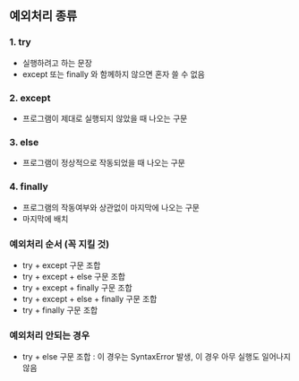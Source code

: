 ## 예외처리 종류
### 1. try
* 실행하려고 하는 문장
* except 또는 finally 와 함께하지 않으면 혼자 쓸 수 없음

### 2. except
* 프로그램이 제대로 실행되지 않았을 때 나오는 구문

### 3. else
* 프로그램이 정상적으로 작동되었을 때 나오는 구문

### 4. finally
* 프로그램의 작동여부와 상관없이 마지막에 나오는 구문
* 마지막에 배치

### 예외처리 순서 (꼭 지킬 것)
* try + except 구문 조합
* try + except + else 구문 조합
* try + except + finally 구문 조합
* try + except + else + finally 구문 조합
* try + finally 구문 조합

### 예외처리 안되는 경우
* try + else 구문 조합 : 이 경우는 SyntaxError 발생, 이 경우 아무 실행도 일어나지 않음